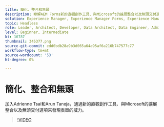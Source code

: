 ```yaml
---
title: 簡化、整合和無頭
description: 瞭解AEM Forms新的直觀創作工具、與Microsoft的擴展整合以及無頭交付選項。
solution: Experience Manager, Experience Manager Forms, Experience Manager as a Cloud Service
topic: Headless
role: Leader, Architect, Developer, Data Architect, Data Engineer, Admin, User
level: Beginner, Intermediate
kt: 10787
thumbnail: 345377.png
source-git-commit: edd0bdb28a9b3d065a64a95af6a216b747577c77
workflow-type: tm+mt
source-wordcount: '53'
ht-degree: 0%

---
```



# 簡化、整合和無頭

加入Adrienne Tsai和Arun Taneja，通過新的直觀創作工具、與Microsoft的擴展整合以及無頭交付選項來發現表單的威力。

>[!VIDEO](https://video.tv.adobe.com/v/345377/?quality=12&learn=on)
